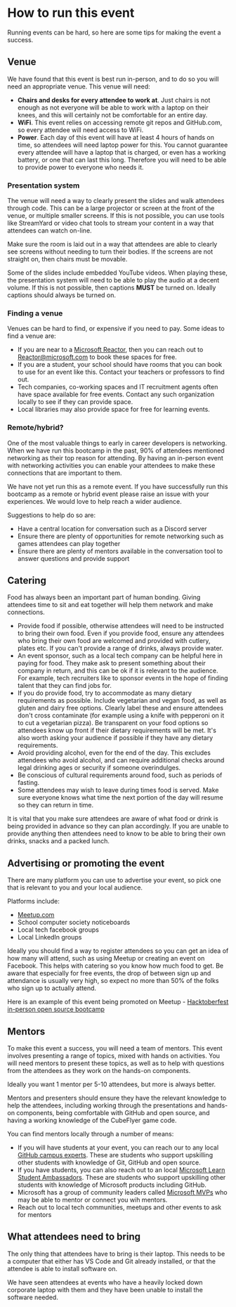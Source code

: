 # How to run this event

Running events can be hard, so here are some tips for making the event a success.

## Venue

We have found that this event is best run in-person, and to do so you will need an appropriate venue. This venue will need:

* **Chairs and desks for every attendee to work at**. Just chairs is not enough as not everyone will be able to work with a laptop on their knees, and this will certainly not be comfortable for an entire day.
* **WiFi**. This event relies on accessing remote git repos and GitHub.com, so every attendee will need access to WiFi.
* **Power**. Each day of this event will have at least 4 hours of hands on time, so attendees will need laptop power for this. You cannot guarantee every attendee will have a laptop that is charged, or even has a working battery, or one that can last this long. Therefore you will need to be able to provide power to everyone who needs it.

### Presentation system

The venue will need a way to clearly present the slides and walk attendees through code. This can be a large projector or screen at the front of the venue, or multiple smaller screens. If this is not possible, you can use tools like StreamYard or video chat tools to stream your content in a way that attendees can watch on-line.

Make sure the room is laid out in a way that attendees are able to clearly see screens without needing to turn their bodies. If the screens are not straight on, then chairs must be movable.

Some of the slides include embedded YouTube videos. When playing these, the presentation system will need to be able to play the audio at a decent volume. If this is not possible, then captions **MUST** be turned on. Ideally captions should always be turned on.

### Finding a venue

Venues can be hard to find, or expensive if you need to pay. Some ideas to find a venue are:

* If you are near to a [Microsoft Reactor](http://developer.microsoft.com/reactor), then you can reach out to Reactor@microsoft.com to book these spaces for free.
* If you are a student, your school should have rooms that you can book to use for an event like this. Contact your teachers or professors to find out.
* Tech companies, co-working spaces and IT recruitment agents often have space available for free events. Contact any such organization locally to see if they can provide space.
* Local libraries may also provide space for free for learning events.

### Remote/hybrid?

One of the most valuable things to early in career developers is networking. When we have run this bootcamp in the past, 90% of attendees mentioned networking as their top reason for attending. By having an in-person event with networking activities you can enable your attendees to make these connections that are important to them.

We have not yet run this as a remote event. If you have successfully run this bootcamp as a remote or hybrid event please raise an issue with your experiences. We would love to help reach a wider audience.

Suggestions to help do so are:

* Have a central location for conversation such as a Discord server
* Ensure there are plenty of opportunities for remote networking such as games attendees can play together
* Ensure there are plenty of mentors available in the conversation tool to answer questions and provide support

## Catering

Food has always been an important part of human bonding. Giving attendees time to sit and eat together will help them network and make connections.

* Provide food if possible, otherwise attendees will need to be instructed to bring their own food. Even if you provide food, ensure any attendees who bring their own food are welcomed and provided with cutlery, plates etc. If you can't provide a range of drinks, always provide water.
* An event sponsor, such as a local tech company can be helpful here in paying for food. They make ask to present something about their company in return, and this can be ok if it is relevant to the audience. For example, tech recruiters like to sponsor events in the hope of finding talent that they can find jobs for.
* If you do provide food, try to accommodate as many dietary requirements as possible. Include vegetarian and vegan food, as well as gluten and dairy free options. Clearly label these and ensure attendees don't cross contaminate (for example using a knife with pepperoni on it to cut a vegetarian pizza). Be transparent on your food options so attendees know up front if their dietary requirements will be met. It's also worth asking your audience if possible if they have any dietary requirements.
* Avoid providing alcohol, even for the end of the day. This excludes attendees who avoid alcohol, and can require additional checks around legal drinking ages or security if someone overindulges.
* Be conscious of cultural requirements around food, such as periods of fasting.
* Some attendees may wish to leave during times food is served. Make sure everyone knows what time the next portion of the day will resume so they can return in time.

It is vital that you make sure attendees are aware of what food or drink is being provided in advance so they can plan accordingly. If you are unable to provide anything then attendees need to know to be able to bring their own drinks, snacks and a packed lunch.

## Advertising or promoting the event

There are many platform you can use to advertise your event, so pick one that is relevant to you and your local audience.

Platforms include:

* [Meetup.com](https://meetup.com)
* School computer society noticeboards
* Local tech facebook groups
* Local LinkedIn groups

Ideally you should find a way to register attendees so you can get an idea of how many will attend, such as using Meetup or creating an event on Facebook. This helps with catering so you know how much food to get. Be aware that especially for free events, the drop of between sign up and attendance is usually very high, so expect no more than 50% of the folks who sign up to actually attend.

Here is an example of this event being promoted on Meetup - [Hacktoberfest in-person open source bootcamp](https://www.meetup.com/microsoft-reactor-redmond/events/288635090/)

## Mentors

To make this event a success, you will need a team of mentors. This event involves presenting a range of topics, mixed with hands on activities. You will need mentors to present these topics, as well as to help with questions from the attendees as they work on the hands-on components.

Ideally you want 1 mentor per 5-10 attendees, but more is always better.

Mentors and presenters should ensure they have the relevant knowledge to help the attendees, including working through the presentations and hands-on components, being comfortable with GitHub and open source, and having a working knowledge of the CubeFlyer game code.

You can find mentors locally through a number of means:

* If you will have students at your event, you can reach our to any local [GitHub campus experts](https://githubcampus.expert). These are students who support upskilling other students with knowledge of Git, GitHub and open source.
* If you have students, you can also reach out to an local [Microsoft Learn Student Ambassadors](https://studentambassadors.microsoft.com). These are students who support upskilling other students with knowledge of Microsoft products including GitHub.
* Microsoft has a group of community leaders called [Microsoft MVPs](https://mvp.microsoft.com/MvpSearch) who may be able to mentor or connect you wih mentors.
* Reach out to local tech communities, meetups and other events to ask for mentors

## What attendees need to bring

The only thing that attendees have to bring is their laptop. This needs to be a computer that either has VS Code and Git already installed, or that the attendee is able to install software on.

We have seen attendees at events who have a heavily locked down corporate laptop with them and they have been unable to install the software needed.
